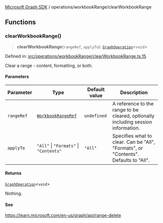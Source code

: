 [Microsoft Graph SDK](../../README.md) / operations/workbookRange/clearWorkbookRange

## Functions

### clearWorkbookRange()

> **clearWorkbookRange**(`rangeRef`, `applyTo`): [`GraphOperation`](../../GraphOperation.md#graphoperation)\<`void`\>

Defined in: [src/operations/workbookRange/clearWorkbookRange.ts:15](https://github.com/Future-Secure-AI/microsoft-graph/blob/main/src/operations/workbookRange/clearWorkbookRange.ts#L15)

Clear a range - content, formatting, or both.

#### Parameters

| Parameter | Type | Default value | Description |
| ------ | ------ | ------ | ------ |
| `rangeRef` | [`WorkbookRangeRef`](../../models/WorkbookRangeRef.md#workbookrangeref) | `undefined` | A reference to the range to be cleared, optionally including session information. |
| `applyTo` | `"All"` \| `"Formats"` \| `"Contents"` | `"All"` | Specifies what to clear. Can be "All", "Formats", or "Contents". Defaults to "All". |

#### Returns

[`GraphOperation`](../../GraphOperation.md#graphoperation)\<`void`\>

Nothing.

#### See

https://learn.microsoft.com/en-us/graph/api/range-delete
